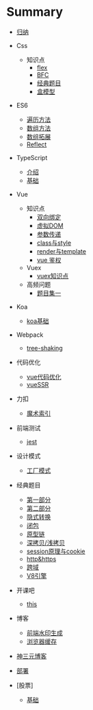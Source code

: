 # Summary
* [归纳](Interview/Ring.md)
* Css
    * 知识点
        * [flex](Css/interview_flex.md)
        * [BFC](Css/interview_BFC.md)
        * [经典题目](Css/interview_basic.md)
        * [盒模型](Css/interview_box_model.md)
* ES6
    * [遍历方法](ES6/interview_iterator.md)
    * [数组方法](ES6/interview_arrayMethods.md)
    * [数组拓展](ES6/interview_arrayExpand.md)
    * [Reflect](ES6/interview_Reflect.md)
* TypeScript
    * [介绍](TypeScript/introduce.md)
    * [基础](TypeScript/base_1.md)
* Vue
    * 知识点
        * [双向绑定](Vue/interview/interview_mvvm.md)
        * [虚拟DOM](Vue/interview/interview_vdom.md)
        * [参数传递](Vue/interview/interview_paramsPassing.md)
        * [class与style](Vue/interview/interview_class&style.md)
        * [render与template](Vue/interview/interview_render&template.md)
        * [vue 鉴权](Vue/interview/interview_authentication.md)
    * Vuex
        * [vuex知识点](Vue/interview/interview_vueX.md)
    * 高频问题
        * [题目集一](Vue/interview/interview_question_1.md)
* Koa
    * [koa基础](Koa/interview_koa_describe.md)
* Webpack
    * [tree-shaking](webpack/tree-shaking.md)
    
* 代码优化
    * [vue代码优化](Optimize/interview_optimize_vue.md)
    * [vueSSR](Optimize/interview_ssr.md)
* 力扣
    * [魔术索引](Letcode/magic-index.md)
* 前端测试
    * [jest](UnitTest/interview_jest.md)
* 设计模式
    * [工厂模式](DesignMode/interview_mode_factory.md)

* 经典题目
    * [第一部分](JavaScript/interview_classics.md)
    * [第二部分](JavaScript/interview_classics_2.md)
    * [隐式转换](JavaScript/interview-implicit-conversion.md)
    * [闭包](JavaScript/interview_closure.md)
    * [原型链](JavaScript/interview_prototype.md)
    * [深拷贝/浅拷贝](JavaScript/interview_clone.md)
    * [session原理与cookie](JavaScript/interview_session.md)
    * [http&https](JavaScript/interview_http&https.md)
    * [跨域](JavaScript/interview-cross-domain.md)
    * [V8引擎](JavaScript/interview_v8.md)
    
* 开课吧
    * [this](kaikeba/lession_1_this.md)
* 博客
    * [前端水印生成](Blog/watermark.md)
    * [浏览器缓存](Blog/browserCache.md)
* [神三元博客](http://47.98.159.95/my_blog/js-base/007.html#%E5%80%BC%E5%BE%97%E8%AD%A6%E6%83%95%E7%9A%84%E7%82%B9)
* [部署](https://www.zhihu.com/question/20790576)
* [股票]
    * [基础](Stock/Base/lession_1.md)
